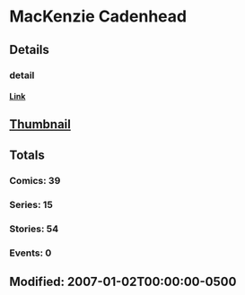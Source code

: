 # MacKenzie  Cadenhead 
## Details
### detail
#### [Link](http://marvel.com/comics/creators/4421/mackenzie_cadenhead?utm_campaign=apiRef&utm_source=225578a89fc76f3d20fbffda5d17a88d)
## [Thumbnail](http://i.annihil.us/u/prod/marvel/i/mg/5/d0/4bc37524aa318.jpg)
## Totals
### Comics: 39
### Series: 15
### Stories: 54
### Events: 0
## Modified: 2007-01-02T00:00:00-0500